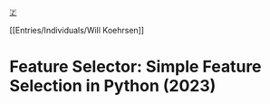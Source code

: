 [🇿](zotero://select/library/items/T45X72IG)

[[Entries/Individuals/Will Koehrsen]] 
# Feature Selector: Simple Feature Selection in Python (2023)

